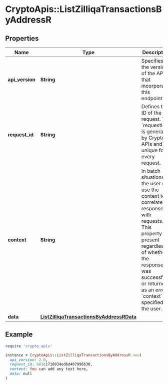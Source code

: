 # CryptoApis::ListZilliqaTransactionsByAddressR

## Properties

| Name | Type | Description | Notes |
| ---- | ---- | ----------- | ----- |
| **api_version** | **String** | Specifies the version of the API that incorporates this endpoint. |  |
| **request_id** | **String** | Defines the ID of the request. The &#x60;requestId&#x60; is generated by Crypto APIs and it&#39;s unique for every request. |  |
| **context** | **String** | In batch situations the user can use the context to correlate responses with requests. This property is present regardless of whether the response was successful or returned as an error. &#x60;context&#x60; is specified by the user. | [optional] |
| **data** | [**ListZilliqaTransactionsByAddressRData**](ListZilliqaTransactionsByAddressRData.md) |  |  |

## Example

```ruby
require 'crypto_apis'

instance = CryptoApis::ListZilliqaTransactionsByAddressR.new(
  api_version: 2.0,
  request_id: 601c1710034ed6d407996b30,
  context: You can add any text here,
  data: null
)
```

